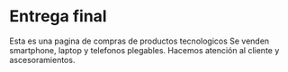 # Entrega final
Esta es una pagina de compras de productos tecnologicos 
Se venden smartphone, laptop y telefonos plegables.
Hacemos atención al cliente y ascesoramientos.
